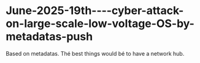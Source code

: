 # June-2025-19th----cyber-attack-on-large-scale-low-voltage-OS-by-metadatas-push
Based on metadatas. Thé best things would bé to have a network hub.
